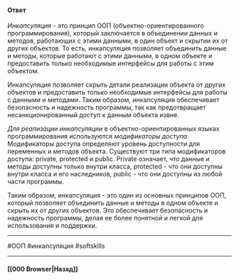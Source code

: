 #### Ответ

*Инкапсуляция* - это принцип ООП (объектно-ориентированного программирования), который заключается в объединении данных и методов, работающих с этими данными, в один объект и скрытии их от других объектов. То есть, инкапсуляция позволяет объединить данные и методы, которые работают с этими данными, в одном объекте и предоставить только необходимые интерфейсы для работы с этим объектом.

Инкапсуляция позволяет скрыть детали реализации объекта от других объектов и предоставить только необходимые интерфейсы для работы с данными и методами. Таким образом, инкапсуляция обеспечивает безопасность и надежность программы, так как предотвращает несанкционированный доступ к данным объекта извне.

*Для реализации инкапсуляции* в объектно-ориентированных языках программирования используются *модификаторы доступа*. Модификаторы доступа определяют уровень доступности для переменных и методов объекта. Существуют три типа модификаторов доступа: private, protected и public. Private означает, что данные и методы доступны только внутри класса, protected - что они доступны внутри класса и его наследников, public - что они доступны из любой части программы.

Таким образом, инкапсуляция - это один из основных принципов ООП, который позволяет объединить данные и методы в одном объекте и скрыть их от других объектов. Это обеспечивает безопасность и надежность программы, делая ее более понятной и легкой для использования и поддержки.

___
#ООП #инкапсуляция #softskills

___

#### [[000 Browser|Назад]]